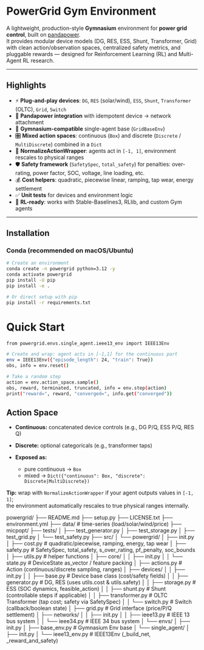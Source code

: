 # PowerGrid Gym Environment

A lightweight, production-style **Gymnasium** environment for **power grid control**, built on [pandapower](https://www.pandapower.org/).  
It provides modular device models (DG, RES, ESS, Shunt, Transformer, Grid) with clean action/observation spaces, centralized safety metrics, and pluggable rewards — designed for Reinforcement Learning (RL) and Multi-Agent RL research.

---

## Highlights

- ⚡ **Plug-and-play devices**: `DG`, `RES` (solar/wind), `ESS`, `Shunt`, `Transformer` (OLTC), `Grid`, `Switch`
- 🔌 **Pandapower integration** with idempotent device → network attachment
- 🧩 **Gymnasium-compatible** single-agent base (`GridBaseEnv`)
- 🎛️ **Mixed action spaces**: continuous (`Box`) and discrete (`Discrete` / `MultiDiscrete`) combined in a `Dict`
- 🔄 **NormalizeActionWrapper**: agents act in `[-1, 1]`, environment rescales to physical ranges
- 🛡️ **Safety framework** (`SafetySpec`, `total_safety`) for penalties: over-rating, power factor, SOC, voltage, line loading, etc.
- 💰 **Cost helpers**: quadratic, piecewise linear, ramping, tap wear, energy settlement
- ✅ **Unit tests** for devices and environment logic
- 🧪 **RL-ready**: works with Stable-Baselines3, RLlib, and custom Gym agents

---

## Installation

### Conda (recommended on macOS/Ubuntu)

```bash
# Create an environment
conda create -n powergrid python=3.12 -y
conda activate powergrid
pip install -U pip
pip install -e .

# Or direct setup with pip
pip install -r requirements.txt
```

# Quick Start
```bash
from powergrid.envs.single_agent.ieee13_env import IEEE13Env

# Create and wrap: agent acts in [-1,1] for the continuous part
env = IEEE13Env({"episode_length": 24, "train": True})
obs, info = env.reset()

# Take a random step
action = env.action_space.sample()
obs, reward, terminated, truncated, info = env.step(action)
print("reward=", reward, "converged=", info.get("converged"))
```

## Action Space

- **Continuous:** concatenated device controls (e.g., DG P/Q, ESS P/Q, RES Q)  
- **Discrete:** optional categoricals (e.g., transformer taps)  

- **Exposed as:**
    - pure continuous → `Box`  
    - mixed → `Dict({"continuous": Box, "discrete": Discrete|MultiDiscrete})`  

**Tip:** wrap with `NormalizeActionWrapper` if your agent outputs values in `[-1, 1]`;  
the environment automatically rescales to true physical ranges internally.

powergrid/
├── README.md
├── setup.py
├── LICENSE.txt
├── environment.yml
├── data/ # time-series (load/solar/wind/price)
├── micpopt/
├── tests/
│ ├── test_generator.py
│ ├── test_storage.py
│ ├── test_grid.py
│ └── test_safety.py
├── src/
│ └── powergrid/
│ ├── init.py
│ ├── cost.py # quadratic/piecewise, ramping, energy, tap wear
│ ├── safety.py # SafetySpec, total_safety, s_over_rating, pf_penalty, soc_bounds
│ ├── utils.py # helper functions
│ ├── core/
│ │ ├── init.py
│ │ └── state.py # DeviceState as_vector / feature packing
│ ├── actions.py # Action (continuous/discrete sampling, ranges)
│ ├── devices/
│ │ ├── init.py
│ │ ├── base.py # Device base class (cost/safety fields)
│ │ ├── generator.py # DG, RES (uses utils.cost & utils.safety)
│ │ ├── storage.py # ESS (SOC dynamics, feasible_action)
│ │ ├── shunt.py # Shunt (controllable steps if applicable)
│ │ ├── transformer.py # OLTC Transformer (tap cost; safety via SafetySpec)
│ │ └── switch.py # Switch (callback/boolean state)
│ ├── grid.py # Grid interface (price/P/Q settlement)
│ ├── networks/
│ │ ├── init.py
│ │ ├── ieee13.py # IEEE 13 bus system
│ │ └── ieee34.py # IEEE 34 bus system
│ └── envs/
│ ├── init.py
│ ├── base_env.py # Gymnasium Env base
│ └── single_agent/
│ ├── init.py
│ └── ieee13_env.py # IEEE13Env (_build_net, _reward_and_safety)